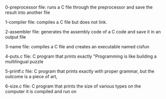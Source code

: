 0-preprocessor file: runs a C file through the preprocessor and save the result into another file

1-compiler file: compiles a C file but does not link.

2-assembler file: generates the assembly code of a C code and save it in an output file

3-name file: compiles a C file and creates an executable named cisfun

4-puts.c file: C program that prints exactly "Programming is like building a multilingual puzzle

5-printf.c file: C program that prints exactly with proper grammar, but the outcome is a piece of art,

6-size.c  file: C program that prints the size of various types on the computer it is compiled and run on

